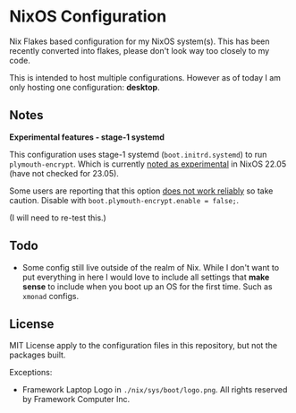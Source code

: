 # NixOS Configuration

Nix Flakes based configuration for my NixOS system(s). This has been recently converted into flakes, please don't look way too closely to my code.

This is intended to host multiple configurations. However as of today I am only hosting one configuration: **desktop**.

## Notes

**Experimental features - stage-1 systemd**

This configuration uses stage-1 systemd (`boot.initrd.systemd`) to run `plymouth-encrypt`. Which is currently [noted as experimental](https://search.nixos.org/options?channel=22.05&show=boot.initrd.systemd.enable&from=0&size=50&sort=relevance&type=packages&query=initrd.system) in NixOS 22.05 (have not checked for 23.05).

Some users are reporting that this option [does not work reliably](https://github.com/NixOS/nixpkgs/issues/26722#issuecomment-1147735675) so take caution. Disable with `boot.plymouth-encrypt.enable = false;`.

(I will need to re-test this.)

## Todo

- Some config still live outside of the realm of Nix. While I don't want to put everything in here I would love to include all settings that **make sense** to include when you boot up an OS for the first time. Such as `xmonad` configs.

## License

MIT License apply to the configuration files in this repository, but not the packages built.

Exceptions:
- Framework Laptop Logo in `./nix/sys/boot/logo.png`. All rights reserved by Framework Computer Inc.
